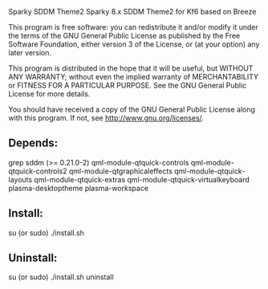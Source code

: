 Sparky SDDM Theme2
  Sparky 8.x SDDM Theme2 for Kf6 based on Breeze

This program is free software: you can redistribute it and/or modify
it under the terms of the GNU General Public License as published by
the Free Software Foundation, either version 3 of the License, or
(at your option) any later version.

This program is distributed in the hope that it will be useful,
but WITHOUT ANY WARRANTY; without even the implied warranty of
MERCHANTABILITY or FITNESS FOR A PARTICULAR PURPOSE.  See the
GNU General Public License for more details.

You should have received a copy of the GNU General Public License
along with this program.  If not, see <http://www.gnu.org/licenses/>.

Depends:
------------
grep
sddm (>= 0.21.0-2)
qml-module-qtquick-controls
qml-module-qtquick-controls2
qml-module-qtgraphicaleffects
qml-module-qtquick-layouts
qml-module-qtquick-extras
qml-module-qtquick-virtualkeyboard
plasma-desktoptheme
plasma-workspace

Install:
-------------
su (or sudo) 
./install.sh

Uninstall:
-------------
su (or sudo)
./install.sh uninstall
